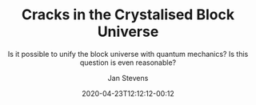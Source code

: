 ---
title: "Cracks in the Crystalised Block Universe"
date: "2020-04-23T12:12:12-00:12"
author: "Jan Stevens"
tags:
  [
    "Philosophy",
    "Physics"
  ]
subtitle: " Is it possible to unify the block universe with quantum mechanics? Is this question is even reasonable?"
feature: "posts/qbism/guernica.jpeg"
caption: "Pablo Picasso, 1937, Guernica."
---